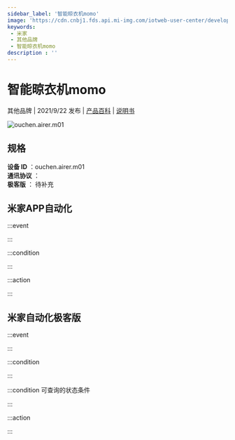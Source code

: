 ```yaml
---
sidebar_label: '智能晾衣机momo'
image: 'https://cdn.cnbj1.fds.api.mi-img.com/iotweb-user-center/developer_1679047959557c5r0bRIL.png?GalaxyAccessKeyId=AKVGLQWBOVIRQ3XLEW&Expires=9223372036854775807&Signature=2hoqa7hWpU9fwEdoKmtICWIR6HA='
keywords: 
 - 米家
 - 其他品牌
 - 智能晾衣机momo
description : ''
---
```

# 智能晾衣机momo

其他品牌 | 2021/9/22 发布 | [产品百科](https://home.mi.com/webapp/content/baike/product/index.html?model=ouchen.airer.m01/) | [说明书](https://home.mi.com/views/introduction.html?model=ouchen.airer.m01&region=cn)

![ouchen.airer.m01](https://cdn.cnbj1.fds.api.mi-img.com/iotweb-user-center/developer_1679047959557c5r0bRIL.png?GalaxyAccessKeyId=AKVGLQWBOVIRQ3XLEW&Expires=9223372036854775807&Signature=2hoqa7hWpU9fwEdoKmtICWIR6HA=)

## 规格  
> 
**设备 ID** ：ouchen.airer.m01  
**通讯协议** ：  
**极客版**  ： 待补充 


## 米家APP自动化  

:::event  

:::

:::condition  

:::

:::action   

:::

## 米家自动化极客版  

:::event  

:::

:::condition  

:::

:::condition 可查询的状态条件  

:::

:::action  

:::

        
